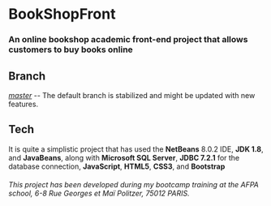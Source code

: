 # BookShopFront
<h3>An online bookshop academic front-end project that allows customers to buy books online</h3>

## Branch
<p><a href="https://github.com/euggio/BookShopFront"><i>master</i></a> -- The default branch is stabilized and might be updated with new features.</p>

## Tech
<p>It is quite a simplistic project that has used the <b>NetBeans</b> 8.0.2 IDE, <b>JDK 1.8</b>, and <b>JavaBeans</b>, along with <b>Microsoft SQL Server</b>, <b>JDBC 7.2.1</b> for the database connection, <b>JavaScript</b>, <b>HTML5</b>, <b>CSS3</b>, and <b>Bootstrap</b></p>



###### This project has been developed during my bootcamp training at the AFPA school, 6-8 Rue Georges et Maï Politzer, 75012 PARIS.
